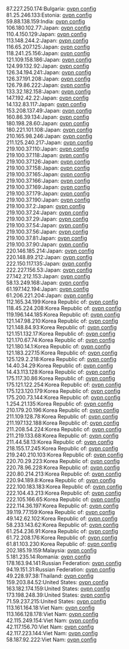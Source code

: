 87.227.250.174:Bulgaria: [ovpn config](vpn/87_227_250_174.ovpn)  
81.25.246.133:Estonia: [ovpn config](vpn/81_25_246_133.ovpn)  
59.88.138.159:India: [ovpn config](vpn/59_88_138_159.ovpn)  
106.180.102.77:Japan: [ovpn config](vpn/106_180_102_77.ovpn)  
110.4.150.129:Japan: [ovpn config](vpn/110_4_150_129.ovpn)  
113.148.244.2:Japan: [ovpn config](vpn/113_148_244_2.ovpn)  
116.65.207.125:Japan: [ovpn config](vpn/116_65_207_125.ovpn)  
118.241.25.156:Japan: [ovpn config](vpn/118_241_25_156.ovpn)  
121.109.158.186:Japan: [ovpn config](vpn/121_109_158_186.ovpn)  
124.99.132.92:Japan: [ovpn config](vpn/124_99_132_92.ovpn)  
126.34.194.241:Japan: [ovpn config](vpn/126_34_194_241.ovpn)  
126.37.191.208:Japan: [ovpn config](vpn/126_37_191_208.ovpn)  
126.79.86.222:Japan: [ovpn config](vpn/126_79_86_222.ovpn)  
133.32.182.158:Japan: [ovpn config](vpn/133_32_182_158.ovpn)  
147.192.42.22:Japan: [ovpn config](vpn/147_192_42_22.ovpn)  
14.132.83.117:Japan: [ovpn config](vpn/14_132_83_117.ovpn)  
153.208.137.49:Japan: [ovpn config](vpn/153_208_137_49.ovpn)  
160.86.39.134:Japan: [ovpn config](vpn/160_86_39_134.ovpn)  
180.198.28.60:Japan: [ovpn config](vpn/180_198_28_60.ovpn)  
180.221.101.108:Japan: [ovpn config](vpn/180_221_101_108.ovpn)  
210.165.98.246:Japan: [ovpn config](vpn/210_165_98_246.ovpn)  
211.125.240.217:Japan: [ovpn config](vpn/211_125_240_217.ovpn)  
219.100.37.110:Japan: [ovpn config](vpn/219_100_37_110.ovpn)  
219.100.37.118:Japan: [ovpn config](vpn/219_100_37_118.ovpn)  
219.100.37.126:Japan: [ovpn config](vpn/219_100_37_126.ovpn)  
219.100.37.158:Japan: [ovpn config](vpn/219_100_37_158.ovpn)  
219.100.37.165:Japan: [ovpn config](vpn/219_100_37_165.ovpn)  
219.100.37.166:Japan: [ovpn config](vpn/219_100_37_166.ovpn)  
219.100.37.169:Japan: [ovpn config](vpn/219_100_37_169.ovpn)  
219.100.37.179:Japan: [ovpn config](vpn/219_100_37_179.ovpn)  
219.100.37.190:Japan: [ovpn config](vpn/219_100_37_190.ovpn)  
219.100.37.2:Japan: [ovpn config](vpn/219_100_37_2.ovpn)  
219.100.37.24:Japan: [ovpn config](vpn/219_100_37_24.ovpn)  
219.100.37.29:Japan: [ovpn config](vpn/219_100_37_29.ovpn)  
219.100.37.54:Japan: [ovpn config](vpn/219_100_37_54.ovpn)  
219.100.37.56:Japan: [ovpn config](vpn/219_100_37_56.ovpn)  
219.100.37.81:Japan: [ovpn config](vpn/219_100_37_81.ovpn)  
219.100.37.90:Japan: [ovpn config](vpn/219_100_37_90.ovpn)  
220.146.185.214:Japan: [ovpn config](vpn/220_146_185_214.ovpn)  
220.148.89.212:Japan: [ovpn config](vpn/220_148_89_212.ovpn)  
222.150.117.135:Japan: [ovpn config](vpn/222_150_117_135.ovpn)  
222.227.156.53:Japan: [ovpn config](vpn/222_227_156_53.ovpn)  
27.142.212.153:Japan: [ovpn config](vpn/27_142_212_153.ovpn)  
58.13.249.168:Japan: [ovpn config](vpn/58_13_249_168.ovpn)  
61.197.142.194:Japan: [ovpn config](vpn/61_197_142_194.ovpn)  
61.206.221.204:Japan: [ovpn config](vpn/61_206_221_204.ovpn)  
112.165.34.199:Korea Republic of: [ovpn config](vpn/112_165_34_199.ovpn)  
118.45.224.208:Korea Republic of: [ovpn config](vpn/118_45_224_208.ovpn)  
119.196.144.185:Korea Republic of: [ovpn config](vpn/119_196_144_185.ovpn)  
121.147.98.210:Korea Republic of: [ovpn config](vpn/121_147_98_210.ovpn)  
121.148.84.93:Korea Republic of: [ovpn config](vpn/121_148_84_93.ovpn)  
121.151.132.17:Korea Republic of: [ovpn config](vpn/121_151_132_17.ovpn)  
121.170.67.74:Korea Republic of: [ovpn config](vpn/121_170_67_74.ovpn)  
121.180.14.1:Korea Republic of: [ovpn config](vpn/121_180_14_1.ovpn)  
121.183.227.15:Korea Republic of: [ovpn config](vpn/121_183_227_15.ovpn)  
125.129.2.218:Korea Republic of: [ovpn config](vpn/125_129_2_218.ovpn)  
14.40.34.29:Korea Republic of: [ovpn config](vpn/14_40_34_29.ovpn)  
14.43.113.128:Korea Republic of: [ovpn config](vpn/14_43_113_128.ovpn)  
175.117.30.86:Korea Republic of: [ovpn config](vpn/175_117_30_86.ovpn)  
175.121.122.254:Korea Republic of: [ovpn config](vpn/175_121_122_254.ovpn)  
175.123.120.179:Korea Republic of: [ovpn config](vpn/175_123_120_179.ovpn)  
175.200.73.144:Korea Republic of: [ovpn config](vpn/175_200_73_144.ovpn)  
1.254.21.135:Korea Republic of: [ovpn config](vpn/1_254_21_135.ovpn)  
210.179.20.196:Korea Republic of: [ovpn config](vpn/210_179_20_196.ovpn)  
211.109.128.78:Korea Republic of: [ovpn config](vpn/211_109_128_78.ovpn)  
211.197.132.188:Korea Republic of: [ovpn config](vpn/211_197_132_188.ovpn)  
211.208.54.224:Korea Republic of: [ovpn config](vpn/211_208_54_224.ovpn)  
211.219.133.68:Korea Republic of: [ovpn config](vpn/211_219_133_68.ovpn)  
211.44.58.13:Korea Republic of: [ovpn config](vpn/211_44_58_13.ovpn)  
218.155.17.245:Korea Republic of: [ovpn config](vpn/218_155_17_245.ovpn)  
219.240.210.103:Korea Republic of: [ovpn config](vpn/219_240_210_103.ovpn)  
220.70.29.223:Korea Republic of: [ovpn config](vpn/220_70_29_223.ovpn)  
220.78.96.228:Korea Republic of: [ovpn config](vpn/220_78_96_228.ovpn)  
220.80.214.213:Korea Republic of: [ovpn config](vpn/220_80_214_213.ovpn)  
220.94.189.8:Korea Republic of: [ovpn config](vpn/220_94_189_8.ovpn)  
222.100.183.183:Korea Republic of: [ovpn config](vpn/222_100_183_183.ovpn)  
222.104.43.213:Korea Republic of: [ovpn config](vpn/222_104_43_213.ovpn)  
222.105.166.65:Korea Republic of: [ovpn config](vpn/222_105_166_65.ovpn)  
222.114.36.197:Korea Republic of: [ovpn config](vpn/222_114_36_197.ovpn)  
39.119.77.159:Korea Republic of: [ovpn config](vpn/39_119_77_159.ovpn)  
49.142.62.102:Korea Republic of: [ovpn config](vpn/49_142_62_102.ovpn)  
58.233.143.62:Korea Republic of: [ovpn config](vpn/58_233_143_62.ovpn)  
61.254.236.91:Korea Republic of: [ovpn config](vpn/61_254_236_91.ovpn)  
61.72.208.176:Korea Republic of: [ovpn config](vpn/61_72_208_176.ovpn)  
61.81.103.230:Korea Republic of: [ovpn config](vpn/61_81_103_230.ovpn)  
202.185.19.159:Malaysia: [ovpn config](vpn/202_185_19_159.ovpn)  
5.181.235.14:Romania: [ovpn config](vpn/5_181_235_14.ovpn)  
178.163.94.141:Russian Federation: [ovpn config](vpn/178_163_94_141.ovpn)  
94.19.151.31:Russian Federation: [ovpn config](vpn/94_19_151_31.ovpn)  
49.228.97.38:Thailand: [ovpn config](vpn/49_228_97_38.ovpn)  
159.203.84.52:United States: [ovpn config](vpn/159_203_84_52.ovpn)  
163.182.174.159:United States: [ovpn config](vpn/163_182_174_159.ovpn)  
173.198.248.39:United States: [ovpn config](vpn/173_198_248_39.ovpn)  
71.59.237.215:United States: [ovpn config](vpn/71_59_237_215.ovpn)  
113.161.164.18:Viet Nam: [ovpn config](vpn/113_161_164_18.ovpn)  
113.166.128.178:Viet Nam: [ovpn config](vpn/113_166_128_178.ovpn)  
42.115.249.154:Viet Nam: [ovpn config](vpn/42_115_249_154.ovpn)  
42.117.156.70:Viet Nam: [ovpn config](vpn/42_117_156_70.ovpn)  
42.117.223.144:Viet Nam: [ovpn config](vpn/42_117_223_144.ovpn)  
58.187.92.222:Viet Nam: [ovpn config](vpn/58_187_92_222.ovpn)  
